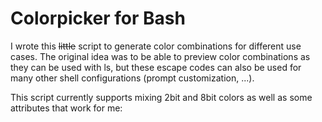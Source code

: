# Colorpicker for Bash
I wrote this ~~little~~ script to generate color combinations for different use cases.
The original idea was to be able to preview color combinations as they can be used with ls, but these escape codes can also be used for many other shell configurations (prompt customization, ...).

This script currently supports mixing 2bit and 8bit colors as well as some attributes that work for me:
